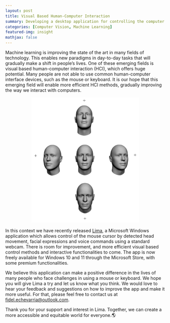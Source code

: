 ```yaml
---
layout: post
title: Visual Based Human-Computer Interaction
summary: Developing a desktop application for controlling the computer mouse cursor from detected face movement.
categories: [Computer Vision, Machine Learning]
featured-img: insight
mathjax: false
---
```


Machine learning is improving the state of the art in many fields of technology. This enables new paradigms in day-to-day tasks that will gradually make a shift in people’s lives. One of these emerging fields is visual based human-computer interaction (HCI), which offers huge potential. Many people are not able to use common human-computer interface devices, such as the mouse or keyboard. It is our hope that this emerging field will enable more efficient HCI methods, gradually improving the way we interact with computers.

<figure>
    <p align="center"><img src="/assets/img/article_images/vbhci_001.jpg" width="80%"></p>
    <!-- <figcaption><p align="center"><b>Figure 1</b> - Faces</p></figcaption> -->
</figure>

In this context we have recently released [Lima](https://www.microsoft.com/store/apps/9PGL5GSN68JG), a Microsoft Windows application which allows control of the mouse cursor by detected head movement, facial expressions and voice commands using a standard webcam. There is room for improvement, and more efficient visual based control methods and interactive functionalities to come. The app is now freely available for Windows 10 and 11 through the Microsoft Store, with some premium functionalities. 

We believe this application can make a positive difference in the lives of many people who face challenges in using a mouse or keyboard. We hope you will give Lima a try and let us know what you think. We would love to hear your feedback and suggestions on how to improve the app and make it more useful. For that, please feel free to contact us at <fidel.echevarria@outlook.com>.

Thank you for your support and interest in Lima. Together, we can create a more accessible and equitable world for everyone.🌎

<script type="module" src="https://get.microsoft.com/badge/ms-store-badge.bundled.js"></script>
<ms-store-badge
productid ="9PGL5GSN68JG"
animation="on"
window-mode="popup"
theme="dark">
</ms-store-badge>
